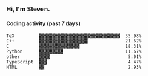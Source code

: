 ### Hi, I'm Steven.

#### Coding activity (past 7 days)
```
TeX         ▓▓▓▓▓▓▓▓▓▓▓▓▓▓▓▓▓▓▓▓▓▓▓▓▓▓▓▓▓▓  35.98%
C++         ▓▓▓▓▓▓▓▓▓▓▓▓▓▓▓▓▓▓              21.62%
C           ▓▓▓▓▓▓▓▓▓▓▓▓▓▓▓                 18.31%
Python      ▓▓▓▓▓▓▓▓▓                       11.67%
other       ▓▓▓▓                             5.01%
TypeScript  ▓▓▓                              4.47%
HTML        ▓▓                               2.93%
```
